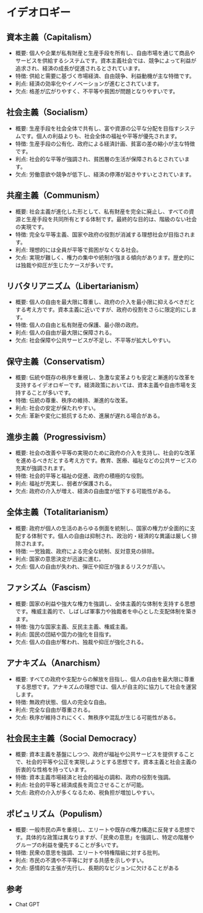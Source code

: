# イデオロギー
## 資本主義（Capitalism）
- 概要: 個人や企業が私有財産と生産手段を所有し、自由市場を通じて商品やサービスを供給するシステムです。資本主義社会では、競争によって利益が追求され、経済の成長が促進されるとされています。
- 特徴: 供給と需要に基づく市場経済、自由競争、利益動機が主な特徴です。
- 利点: 経済の効率化やイノベーションが進むとされています。
- 欠点: 格差が広がりやすく、不平等や貧困が問題となりやすいです。

## 社会主義（Socialism）
- 概要: 生産手段を社会全体で共有し、富や資源の公平な分配を目指すシステムです。個人の利益よりも、社会全体の福祉や平等が優先されます。
- 特徴: 生産手段の公有化、政府による経済計画、貧富の差の縮小が主な特徴です。
- 利点: 社会的な平等が強調され、貧困層の生活が保障されるとされています。
- 欠点: 労働意欲や競争が低下し、経済の停滞が起きやすいとされています。

## 共産主義（Communism）
- 概要: 社会主義が進化した形として、私有財産を完全に廃止し、すべての資源と生産手段を共同所有とする体制です。最終的な目的は、階級のない社会の実現です。
- 特徴: 完全な平等主義、国家や政府の役割が消滅する理想社会が目指されます。
- 利点: 理想的には全員が平等で貧困がなくなる社会。
- 欠点: 実現が難しく、権力の集中や統制が強まる傾向があります。歴史的には独裁や抑圧が生じたケースが多いです。

## リバタリアニズム（Libertarianism）
- 概要: 個人の自由を最大限に尊重し、政府の介入を最小限に抑えるべきだとする考え方です。資本主義に近いですが、政府の役割をさらに限定的にします。
- 特徴: 個人の自由と私有財産の保護、最小限の政府。
- 利点: 個人の自由が最大限に保障される。
- 欠点: 社会保障や公共サービスが不足し、不平等が拡大しやすい。

## 保守主義（Conservatism）
- 概要: 伝統や既存の秩序を重視し、急激な変革よりも安定と漸進的な改革を支持するイデオロギーです。経済政策においては、資本主義や自由市場を支持することが多いです。
- 特徴: 伝統の尊重、秩序の維持、漸進的な改革。
- 利点: 社会の安定が保たれやすい。
- 欠点: 革新や変化に抵抗するため、進展が遅れる場合がある。

## 進歩主義（Progressivism）
- 概要: 社会の改善や平等の実現のために政府の介入を支持し、社会的な改革を進めるべきだとする考え方です。教育、医療、福祉などの公共サービスの充実が強調されます。
- 特徴: 社会的平等と福祉の促進、政府の積極的な役割。
- 利点: 福祉が充実し、弱者が保護される。
- 欠点: 政府の介入が増え、経済の自由度が低下する可能性がある。

## 全体主義（Totalitarianism）
- 概要: 政府が個人の生活のあらゆる側面を統制し、国家の権力が全面的に支配する体制です。個人の自由は抑制され、政治的・経済的な異議は厳しく排除されます。
- 特徴: 一党独裁、政府による完全な統制、反対意見の排除。
- 利点: 国家の意思決定が迅速に進む。
- 欠点: 個人の自由が失われ、弾圧や抑圧が強まるリスクが高い。

## ファシズム（Fascism）
- 概要: 国家の利益や強大な権力を強調し、全体主義的な体制を支持する思想です。権威主義的で、しばしば軍事力や独裁者を中心とした支配体制を築きます。
- 特徴: 強力な国家主義、反民主主義、権威主義。
- 利点: 国民の団結や国力の強化を目指す。
- 欠点: 個人の自由が奪われ、独裁や抑圧が強化される。

## アナキズム（Anarchism）
- 概要: すべての政府や支配からの解放を目指し、個人の自由を最大限に尊重する思想です。アナキズムの理想では、個人が自主的に協力して社会を運営します。
- 特徴: 無政府状態、個人の完全な自由。
- 利点: 完全な自由が尊重される。
- 欠点: 秩序が維持されにくく、無秩序や混乱が生じる可能性がある。

## 社会民主主義（Social Democracy）
- 概要: 資本主義を基盤にしつつ、政府が福祉や公共サービスを提供することで、社会的平等や公正を実現しようとする思想です。資本主義と社会主義の折衷的な性格を持っています。
- 特徴: 資本主義市場経済と社会的福祉の調和、政府の役割を強調。
- 利点: 社会的平等と経済成長を両立させることが可能。
- 欠点: 政府の介入が多くなるため、税負担が増加しやすい。

## ポピュリズム（Populism）
- 概要: 一般市民の声を重視し、エリートや既存の権力構造に反発する思想です。具体的な政策は異なりますが、「民衆の意思」を強調し、特定の階層やグループの利益を優先することが多いです。
- 特徴: 民衆の意思を強調、エリートや特権階級に対する批判。
- 利点: 市民の不満や不平等に対する共感を示しやすい。
- 欠点: 感情的な主張が先行し、長期的なビジョンに欠けることがある

## 参考
- Chat GPT
